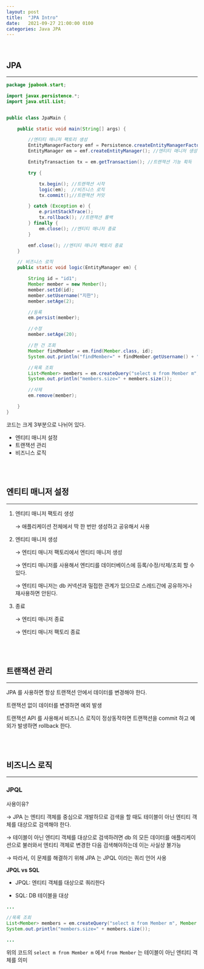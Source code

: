 ```yaml
---
layout: post
title:  "JPA Intro"
date:   2021-09-27 21:00:00 0100
categories: Java JPA
---
```

<br>


## JPA

---


```java
package jpabook.start;

import javax.persistence.*;
import java.util.List;


public class JpaMain {

    public static void main(String[] args) {

        //엔티티 매니저 팩토리 생성
        EntityManagerFactory emf = Persistence.createEntityManagerFactory("jpabook");
        EntityManager em = emf.createEntityManager(); //엔티티 매니저 생성

        EntityTransaction tx = em.getTransaction(); //트랜잭션 기능 획득

        try {

            tx.begin(); //트랜잭션 시작
            logic(em);  //비즈니스 로직
            tx.commit();//트랜잭션 커밋

        } catch (Exception e) {
            e.printStackTrace();
            tx.rollback(); //트랜잭션 롤백
        } finally {
            em.close(); //엔티티 매니저 종료
        }

        emf.close(); //엔티티 매니저 팩토리 종료
    }

    // 비즈니스 로직
    public static void logic(EntityManager em) {

        String id = "id1";
        Member member = new Member();
        member.setId(id);
        member.setUsername("지한");
        member.setAge(2);

        //등록
        em.persist(member);

        //수정
        member.setAge(20);

        //한 건 조회
        Member findMember = em.find(Member.class, id);
        System.out.println("findMember=" + findMember.getUsername() + ", age=" + findMember.getAge());

        //목록 조회
        List<Member> members = em.createQuery("select m from Member m", Member.class).getResultList();
        System.out.println("members.size=" + members.size());

        //삭제
        em.remove(member);

    }
}
```

코드는 크게 3부분으로 나뉘어 있다.

- 엔티티 매니저 설정
- 트랜잭션 관리
- 비즈니스 로직

<br>
<br>

## 엔티티 매니저 설정

---

1. 엔티티 매니저 팩토리 생성

    → 애플리케이션 전체에서 딱 한 번만 생성하고 공유해서 사용

2. 엔티티 매니저 생성

    → 엔티티 매니저 팩토리에서 엔티티 매니저 생성

    → 엔티티 매니저를 사용해서 엔티티를 데이터베이스에 등록/수정/삭제/조회 할 수 있다.

    → 엔티티 매니저는 db 커넥션과 밀접한 관계가 있으므로 스레드간에 공유하거나 재사용하면 안된다.

3. 종료

    → 엔티티 매니저 종료

    → 엔티티 매니저 팩토리 종료

<br>
<br>

## 트랜잭션 관리

---

JPA 를 사용하면 항상 트랜잭션 안에서 데이터를 변경해야 한다.

트랜잭션 없이 데이터를 변경하면 예외 발생

트랜잭션 API 를 사용해서 비즈니스 로직이 정상동작하면 트랜잭션을 commit 하고 예외가 발생하면 rollback 한다.

<br>
<br>

## 비즈니스 로직

---

### JPQL

사용이유?

→ JPA 는 엔티티 객체를 중심으로 개발하므로 검색을 할 때도 테이블이 아닌 엔티티 객체를 대상으로 검색해야 한다.

→ 테이블이 아닌 엔티티 객체를 대상으로 검색하려면 db 의 모든 데이터를 애플리케이션으로 불러와서 엔티티 객체로 변경한 다음 검색해야하는데 이는 사실상 불가능

→ 따라서, 이 문제를 해결하기 위해 JPA 는 JPQL 이라는 쿼리 언어 사용

**JPQL vs SQL**

* JPQL: 엔티티 객체를 대상으로 쿼리한다

* SQL: DB 테이블을 대상

```java
...

//목록 조회
List<Member> members = em.createQuery("select m from Member m", Member.class).getResultList();
System.out.println("members.size=" + members.size());

...
```

위의 코드의 `select m from Member m` 에서 `from Member` 는 테이블이 아닌 엔티티 객체를 의미


<br>
<br>